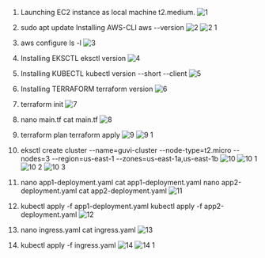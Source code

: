 1. Launching EC2 instance as local machine t2.medium. ![1](https://github.com/GauravDevOps711/Weekly-Task2/assets/135973657/fa583634-d90a-41f5-bd93-9b5197be81ca)


2. sudo apt update  Installing AWS-CLI  aws --version  ![2](https://github.com/GauravDevOps711/Weekly-Task2/assets/135973657/10d1d78e-f270-4989-b38c-c8c4031c024d)
![2 1](https://github.com/GauravDevOps711/Weekly-Task2/assets/135973657/28061eef-80b2-4c9c-a4ad-73c75ecb3536)


3. aws configure  ls -l  ![3](https://github.com/GauravDevOps711/Weekly-Task2/assets/135973657/158f670c-ed40-431f-89bb-1d5b68da4af2)


4. Installing EKSCTL eksctl version  ![4](https://github.com/GauravDevOps711/Weekly-Task2/assets/135973657/3ab74b69-ad0a-447c-bdd7-5136a43daee5)


5. Installing KUBECTL  kubectl version --short --client  ![5](https://github.com/GauravDevOps711/Weekly-Task2/assets/135973657/89714e46-e421-4a28-9a59-3d97288f3633)


6. Installing TERRAFORM terraform version ![6](https://github.com/GauravDevOps711/Weekly-Task2/assets/135973657/0c2dde59-5334-4673-9e9f-3d23378caec1)


7. terraform init ![7](https://github.com/GauravDevOps711/Weekly-Task2/assets/135973657/7b140f26-876a-4f49-b878-bf27517f91e8)


8. nano main.tf  cat main.tf  ![8](https://github.com/GauravDevOps711/Weekly-Task2/assets/135973657/ff06fb55-fd35-42c9-94fc-a5a8d2c0038a)


9. terraform plan terraform apply    ![9](https://github.com/GauravDevOps711/Weekly-Task2/assets/135973657/f209a1da-0387-43f3-a13b-dc3b9fb25867)
![9 1](https://github.com/GauravDevOps711/Weekly-Task2/assets/135973657/f89942e5-d522-4bb6-a3a4-a38c6cbf3aa9)


10. eksctl create cluster --name=guvi-cluster --node-type=t2.micro --nodes=3 --region=us-east-1 --zones=us-east-1a,us-east-1b     ![10](https://github.com/GauravDevOps711/Weekly-Task2/assets/135973657/0319e17c-bb72-46e0-baa4-17fc699f423d)
![10 1](https://github.com/GauravDevOps711/Weekly-Task2/assets/135973657/dc3e921a-520c-43a6-a5ae-0f2b98c58d58)
![10 2](https://github.com/GauravDevOps711/Weekly-Task2/assets/135973657/c6c66e0f-120d-414e-a08a-464f074b471d)
![10 3](https://github.com/GauravDevOps711/Weekly-Task2/assets/135973657/3f31acf7-c58b-40d3-be99-6d98d55ed688)


11. nano app1-deployment.yaml cat app1-deployment.yaml  nano app2-deployment.yaml cat app2-deployment.yaml ![11](https://github.com/GauravDevOps711/Weekly-Task2/assets/135973657/550b3a47-bf3c-4971-9864-7c8f7881b053)

 
12. kubectl apply -f app1-deployment.yaml  kubectl apply -f app2-deployment.yaml ![12](https://github.com/GauravDevOps711/Weekly-Task2/assets/135973657/5a8b1219-f89c-4dca-ab68-83210409f789)


13. nano ingress.yaml cat ingress.yaml ![13](https://github.com/GauravDevOps711/Weekly-Task2/assets/135973657/99218d5b-221b-4f3a-8f1b-cb9cccce2b12)


14. kubectl apply -f ingress.yaml    ![14](https://github.com/GauravDevOps711/Weekly-Task2/assets/135973657/760f9c5a-5245-4a37-ab85-aa919da67993)
![14 1](https://github.com/GauravDevOps711/Weekly-Task2/assets/135973657/1a54ca84-680e-4bc3-902a-af71a469d61b)

